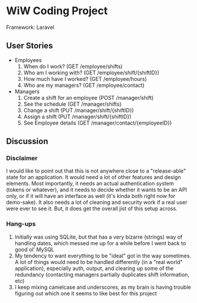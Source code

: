 # WiW Coding Project

Framework: Laravel

## User Stories
* Employees
  1. When do I work? (GET /employee/shifts)
  2. Who am I working with? (GET /employee/shift/{shiftID})
  3. How much have I worked? (GET /employee/hours)
  4. Who are my managers? (GET /employee/contact)
* Managers
  1. Create a shift for an employee (POST /manager/shift)
  2. See the schedule (GET /manager/shifts)
  3. Change a shift (PUT /manager/shift/{shiftID})
  4. Assign a shift (PUT /manager/shift/{shiftID})
  5. See Employee details (GET /manager/contact/{employeeID})

## Discussion

### Disclaimer
I would like to point out that this is not anywhere close to a "release-able" state for an application. It would need a lot of other features and design elements. Most importantly, it needs an actual authentication system (tokens or whatever), and it needs to decide whether it wants to be an API only, or if it will have an interface as well (it's kinda both right now for demo-sake). It also needs a lot of cleaning and security work if a real user were ever to see it. But, it does get the overall jist of this setup across.

### Hang-ups
1. Initially was using SQLite, but that has a very bizarre (strings) way of handling dates, which messed me up for a while before I went back to good ol' MySQL
2. My tendency to want everything to be "ideal" got in the way sometimes. A lot of things would need to be handled differently (in a "real world" application), especially auth, output, and clearing up some of the redundancy (contacting managers partially duplicates shift information, etc)
3. I keep mixing camelcase and underscores, as my brain is having trouble figuring out which one it seems to like best for this project
